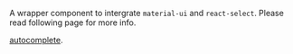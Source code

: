 A wrapper component to intergrate `material-ui` and `react-select`.
Please read following page for more info.

[autocomplete](https://material-ui.com/components/autocomplete/).